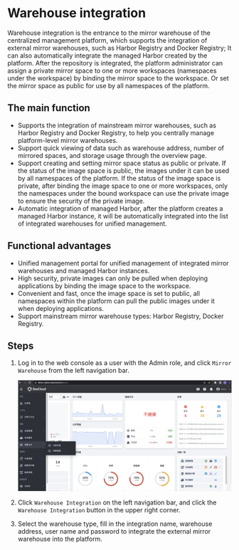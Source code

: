 # Warehouse integration

Warehouse integration is the entrance to the mirror warehouse of the centralized management platform, which supports the integration of external mirror warehouses, such as Harbor Registry and Docker Registry;
It can also automatically integrate the managed Harbor created by the platform. After the repository is integrated, the platform administrator can assign a private mirror space to one or more workspaces (namespaces under the workspace) by binding the mirror space to the workspace.
Or set the mirror space as public for use by all namespaces of the platform.

## The main function

- Supports the integration of mainstream mirror warehouses, such as Harbor Registry and Docker Registry, to help you centrally manage platform-level mirror warehouses.
- Support quick viewing of data such as warehouse address, number of mirrored spaces, and storage usage through the overview page.
- Support creating and setting mirror space status as public or private. If the status of the image space is public, the images under it can be used by all namespaces of the platform.
  If the status of the image space is private, after binding the image space to one or more workspaces, only the namespaces under the bound workspace can use the private image to ensure the security of the private image.
- Automatic integration of managed Harbor, after the platform creates a managed Harbor instance, it will be automatically integrated into the list of integrated warehouses for unified management.

## Functional advantages

- Unified management portal for unified management of integrated mirror warehouses and managed Harbor instances.
- High security, private images can only be pulled when deploying applications by binding the image space to the workspace.
- Convenient and fast, once the image space is set to public, all namespaces within the platform can pull the public images under it when deploying applications.
- Support mainstream mirror warehouse types: Harbor Registry, Docker Registry.

## Steps

1. Log in to the web console as a user with the Admin role, and click `Mirror Warehouse` from the left navigation bar.

    ![Mirror Warehouse](images/hosted01.png)

1. Click `Warehouse Integration` on the left navigation bar, and click the `Warehouse Integration` button in the upper right corner.

1. Select the warehouse type, fill in the integration name, warehouse address, user name and password to integrate the external mirror warehouse into the platform.